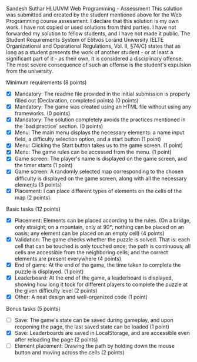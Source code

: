 Sandesh Suthar
HLUUVM
Web Programming - Assessment
This solution was submitted and created by the student mentioned above for the Web Programming course assessment.
I declare that this solution is my own work. I have not copied or used solutions from third parties.
I have not forwarded my solution to fellow students, and I have not made it public.
The Student Requirements System of Eötvös Loránd University
(ELTE Organizational and Operational Regulations, Vol. II, §74/C) states that as long as a student presents
the work of another student - or at least a significant part of it - as their own, it is considered a disciplinary offense.
The most severe consequence of such an offense is the student's expulsion from the university.

Minimum requirements (8 points)

- [x] Mandatory: The readme file provided in the initial submission is properly filled out (Declaration, completed points) (0 points)
- [x] Mandatory: The game was created using an HTML file without using any frameworks. (0 points)
- [x] Mandatory: The solution completely avoids the practices mentioned in the 'bad practice' section. (0 points)
- [x] Menu: The main menu displays the necessary elements: a name input field, a difficulty selection option, and a start button (1 point)
- [x] Menu: Clicking the Start button takes us to the game screen. (1 point)
- [x] Menu: The game rules can be accessed from the menu. (1 point)
- [x] Game screen: The player's name is displayed on the game screen, and the timer starts (1 point)
- [x] Game screen: A randomly selected map corresponding to the chosen difficulty is displayed on the game screen, along with all the necessary elements (3 points)
- [x] Placement: I can place different types of elements on the cells of the map (2 points).

Basic tasks (12 points)

- [x] Placement: Elements can be placed according to the rules. (On a bridge, only straight; on a mountain, only at 90°; nothing can be placed on an oasis; any element can be placed on an empty cell) (4 points)
- [x] Validation: The game checks whether the puzzle is solved. That is: each cell that can be touched is only touched once; the path is continuous; all cells are accessible from the neighboring cells; and the correct elements are present everywhere (4 points)
- [x] End of game: At the end of the game, the time taken to complete the puzzle is displayed. (1 point)
- [x] Leaderboard: At the end of the game, a leaderboard is displayed, showing how long it took for different players to complete the puzzle at the given difficulty level (2 points)
- [x] Other: A neat design and well-organized code (1 point)

Bonus tasks (5 points)

- [ ] Save: The game's state can be saved during gameplay, and upon reopening the page, the last saved state can be loaded (1 point)
- [x] Save: Leaderboards are saved in LocalStorage, and are accessible even after reloading the page (2 points)
- [ ] Element placement: Drawing the path by holding down the mouse button and moving across the cells (2 points)
